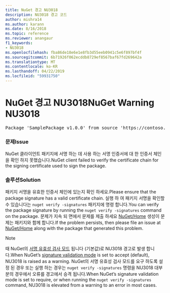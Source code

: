 ```yaml
---
title: NuGet 경고 NU3018
description: NU3018 경고 코드
author: mishra14
ms.author: karann
ms.date: 8/16/2018
ms.topic: reference
ms.reviewer: anangaur
f1_keywords:
- NU3018
ms.openlocfilehash: fba86de18e6e1e8fb3d55eeb0941c5e6f897bf4f
ms.sourcegitcommit: 6b71926f062ecddb8729ef8567baf67fd269642a
ms.translationtype: MT
ms.contentlocale: ko-KR
ms.lasthandoff: 04/22/2019
ms.locfileid: "59931750"
---
```

# <a name="nuget-warning-nu3018"></a><span data-ttu-id="672fd-103">NuGet 경고 NU3018</span><span class="sxs-lookup"><span data-stu-id="672fd-103">NuGet Warning NU3018</span></span>

<pre>Package 'SamplePackage v1.0.0' from source 'https://contoso.com/index.json': The primary signature found a chain building issue: A certificate chain processed, but terminated in a root certificate which is not trusted by the trust provider.</pre>

### <a name="issue"></a><span data-ttu-id="672fd-104">문제</span><span class="sxs-lookup"><span data-stu-id="672fd-104">Issue</span></span>

<span data-ttu-id="672fd-105">NuGet 클라이언트 패키지에 서명 하는 데 사용 하는 서명 인증서에 대 한 인증서 체인을 확인 하지 못했습니다.</span><span class="sxs-lookup"><span data-stu-id="672fd-105">NuGet client failed to verify the certificate chain for the signing certificate used to sign the package.</span></span>


### <a name="solution"></a><span data-ttu-id="672fd-106">솔루션</span><span class="sxs-lookup"><span data-stu-id="672fd-106">Solution</span></span>

<span data-ttu-id="672fd-107">패키지 서명을 유효한 인증서 체인에 있는지 확인 하세요.</span><span class="sxs-lookup"><span data-stu-id="672fd-107">Please ensure that the package signature has a valid certificate chain.</span></span> <span data-ttu-id="672fd-108">실행 하 여 패키지 서명을 확인할 수 있습니다는 `nuget verify -signatures` 패키지에 명령 합니다.</span><span class="sxs-lookup"><span data-stu-id="672fd-108">You can verify the package signature by running the `nuget verify -signatures` command on the package.</span></span> <span data-ttu-id="672fd-109">문제가 지속 되 면에서 문제를 제출 하세요 [NuGet/Home](https://github.com/NuGet/Home/issues) 생성이 문제는 패키지와 함께 합니다.</span><span class="sxs-lookup"><span data-stu-id="672fd-109">If the problem persists, then please file an issue at [NuGet/Home](https://github.com/NuGet/Home/issues) along with the package that generated this problem.</span></span>


> [!Note]
> <span data-ttu-id="672fd-110">때 NuGet의 [서명 유효성 검사 모드](https://docs.microsoft.com/en-us/nuget/consume-packages/installing-signed-packages#configure-package-signature-requirements) 됩니다 (기본값)로 NU3018 경고로 발생 합니다.</span><span class="sxs-lookup"><span data-stu-id="672fd-110">When NuGet’s [signature validation mode](https://docs.microsoft.com/en-us/nuget/consume-packages/installing-signed-packages#configure-package-signature-requirements) is set to accept (default), NU3018 is raised as a warning.</span></span> <span data-ttu-id="672fd-111">NuGet의 서명 유효성 검사 모드를 요구 하도록 설정 된 경우 또는 실행 하는 경우는 `nuget verify -signatures` 명령을 NU3018 대부분의 경우에서 오류를 경고에서 승격 됩니다.</span><span class="sxs-lookup"><span data-stu-id="672fd-111">When NuGet’s signature validation mode is set to require, or when running the `nuget verify -signatures` command, NU3018 is elevated from a warning to an error in most cases.</span></span> 
